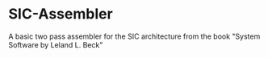 # SIC-Assembler
A basic two pass assembler for the SIC architecture from the book "System Software by Leland L. Beck"

